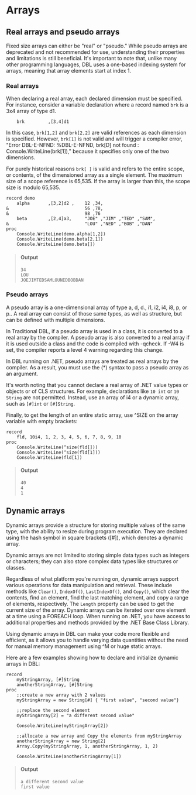 # Arrays

## Real arrays and pseudo arrays

Fixed size arrays can either be "real" or "pseudo." While pseudo arrays are deprecated and not recommended for use, understanding their properties and limitations is still beneficial. It's important to note that, unlike many other programming languages, DBL uses a one-based indexing system for arrays, meaning that array elements start at index 1.

### Real arrays

When declaring a real array, each declared dimension must be specified. For instance, consider a variable declaration where a record named `brk` is a 3x4 array of type d1. 

```dbl,ignore,does_not_compile
    brk         ,[3,4]d1
```

In this case, `brk[1,2]` and `brk[2,2]` are valid references as each dimension is specified. However, `brk[1]` is not valid and will trigger a compiler error, "Error DBL-E-NFND: %DBL-E-NFND, brk[D] not found : Console.WriteLine(brk[1])," because it specifies only one of the two dimensions.

For purely historical reasons `brk[ ]` is valid and refers to the entire scope, or contents, of the dimensioned array as a single element. The maximum size of a scope reference is 65,535. If the array is larger than this, the scope size is modulo 65,535.


```dbl
record demo
    alpha       ,[3,2]d2 ,    12 ,34,
&                             56 ,78,
&                             98 ,76
    beta        ,[2,4]a3,     "JOE" ,"JIM" ,"TED" ,"SAM",
&                             "LOU" ,"NED" ,"BOB" ,"DAN"
proc
    Console.WriteLine(demo.alpha[1,2])
    Console.WriteLine(demo.beta[2,1])
    Console.WriteLine(demo.beta[])
```

> #### Output
> ```
> 34
> LOU
> JOEJIMTEDSAMLOUNEDBOBDAN
> ```

### Pseudo arrays

A pseudo array is a one-dimensional array of type a, d, d., i1, i2, i4, i8, p, or p.. A real array can consist of those same types, as well as structure, but can be defined with multiple dimensions.

In Traditional DBL, if a pseudo array is used in a class, it is converted to a real array by the compiler. A pseudo array is also converted to a real array if it is used outside a class and the code is compiled with -qcheck. If -W4 is set, the compiler reports a level 4 warning regarding this change.

In DBL running on .NET, pseudo arrays are treated as real arrays by the compiler. As a result, you must use the (*) syntax to pass a pseudo array as an argument.

It's worth noting that you cannot declare a real array of .NET value types or objects or of CLS structures. For example, declarations like `10 int` or `10 String` are not permitted. Instead, use an array of i4 or a dynamic array, such as `[#]int` or `[#]String`.

Finally, to get the length of an entire static array, use ^SIZE on the array variable with empty brackets:

```dbl
record
    fld, 10i4, 1, 2, 3, 4, 5, 6, 7, 8, 9, 10
proc
    Console.WriteLine(^size(fld[]))
    Console.WriteLine(^size(fld[1]))
    Console.WriteLine(fld[1])
```

> #### Output
> ```
> 40
> 4
> 1
> ```

## Dynamic arrays

Dynamic arrays provide a structure for storing multiple values of the same type, with the ability to resize during program execution. They are declared using the hash symbol in square brackets ([#]), which denotes a dynamic array.

Dynamic arrays are not limited to storing simple data types such as integers or characters; they can also store complex data types like structures or classes. 

Regardless of what platform you're running on, dynamic arrays support various operations for data manipulation and retrieval. These include methods like `Clear()`, `IndexOf()`, `LastIndexOf()`, and `Copy()`, which clear the contents, find an element, find the last matching element, and copy a range of elements, respectively. The `Length` property can be used to get the current size of the array. Dynamic arrays can be iterated over one element at a time using a FOREACH loop. When running on .NET, you have access to additional properties and methods provided by the .NET Base Class Library. 

Using dynamic arrays in DBL can make your code more flexible and efficient, as it allows you to handle varying data quantities without the need for manual memory management using ^M or huge static arrays.

Here are a few examples showing how to declare and initialize dynamic arrays in DBL:

```dbl
record
    myStringArray, [#]String
    anotherStringArray, [#]String
proc
    ;;create a new array with 2 values
    myStringArray = new String[#] { "first value", "second value"}

    ;;replace the second element
    myStringArray[2] = "a different second value"

    Console.WriteLine(myStringArray[2])

    ;;allocate a new array and Copy the elements from myStringArray
    anotherStringArray = new String[2]
    Array.Copy(myStringArray, 1, anotherStringArray, 1, 2)

    Console.WriteLine(anotherStringArray[1])
```

> #### Output
> ```
> a different second value
> first value
> ```


